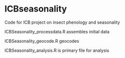 # ICBseasonality
Code for ICB project on insect phenology and seasonality

ICBSeasonality_processdata.R assembles initial data

ICBSeasonality_geocode.R geocodes

ICBSeasonality_analysis.R is primary file for analysis
